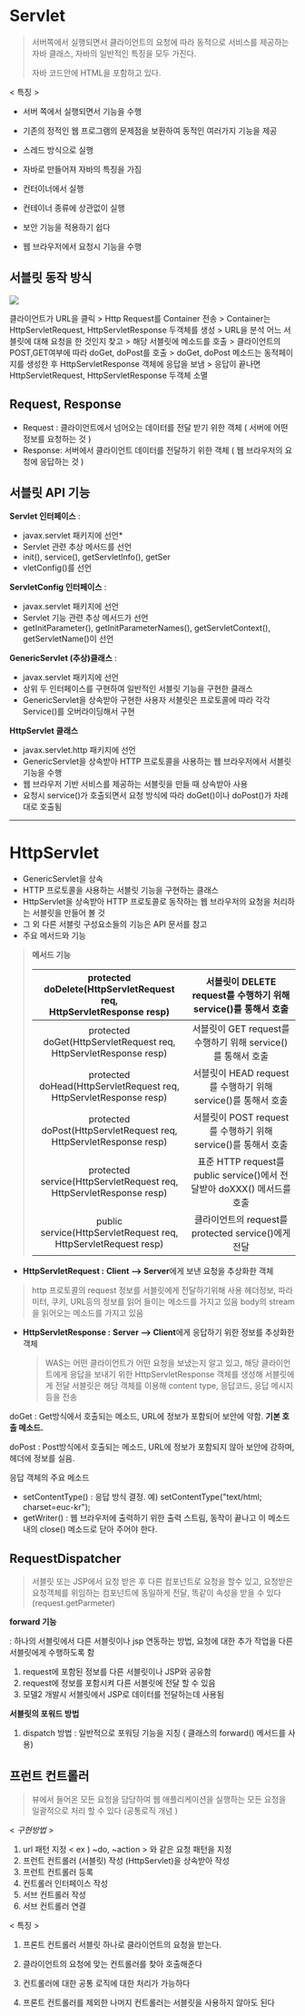 # Servlet 

> 서버쪽에서 실행되면서 클라이언트의 요청에 따라 동적으로 서비스를 제공하는 자바 클래스, 자바의 일반적인 특징을 모두 가진다.
>
> 자바 코드안에 HTML을 포함하고 있다.



< 특징 > 

* 서버 쪽에서 실행되면서 기능을 수행

* 기존의 정적인 웹 프로그램의 문제점을 보환하여 동적인 여러가지 기능을 제공

* 스레드 방식으로 실행

* 자바로 만들어져 자바의 특징을 가짐

* 컨터이너에서 실행

* 컨테이너 종류에 상관없이 실행

* 보안 기능을 적용하기 쉽다

* 웹 브라우저에서 요청시 기능을 수행 

  

## 서블릿 동작 방식

![](C:/Users/%EC%9D%B4%EB%AF%BF%EC%9D%8C/Desktop/image.png)



클라이언트가 URL을 클릭 > Http Request를 Container 전송 > Container는 HttpServletRequest, HttpServletResponse 두객체를 생성 > URL을 분석 어느 서블릿에 대해 요청을 한 것인지 찾고 > 해당 서블릿에 메소드를 호출 > 클라이언트의 POST,GET여부에 따라 doGet, doPost를 호출 > doGet, doPost 메소드는 동적페이지를 생성한 후 HttpServletResponse 객체에 응답을 보냄 >  응답이 끝나면 HttpServletRequest, HttpServletResponse  두객체 소멸





## Request, Response 

* Request : 클라이언트에서 넘어오는 데이터를 전달 받기 위한 객체 ( 서버에 어떤 정보를 요청하는 것 )
* Response: 서버에서 클라이언트 데이터를 전달하기 위한 객체  ( 웹 브라우저의 요청에 응답하는 것 )







## 서블릿 API 기능



**Servlet 인터페이스** : 

* javax.servlet 패키지에 선언*
* Servlet 관련 추상 메서드를 선언
* init(), service(), getServletInfo(), getSer
* vletConfig()를 선언

**ServletConfig 인터페이스** :

* javax.servlet 패키지에 선언
* Servlet 기능 관련 추상 메서드가 선언
* getInitParameter(), getInitParameterNames(), getServletContext(), getServletName()이 선언

**GenericServlet (추상)클래스** :

* javax.servlet 패키지에 선언
* 상위 두 인터페이스를 구현하여 일반적인 서블릿 기능을 구현한 클래스
* GenericServlet을 상속받아 구현한 사용자 서블릿은 프로토콜에 따라 각각 Service()를 오버라이딩해서 구현

**HttpServlet 클래스**

* javax.servlet.http 패키지에 선언
* GenericServlet을 상속받아 HTTP 프로토콜을 사용하는 웹 브라우저에서 서블릿 기능을 수행
* 웹 브라우저 기반 서비스를 제공하는 서블릿을 만들 때 상속받아 사용
* 요청시 service()가 호출되면서 요청 방식에 따라 doGet()이나 doPost()가 차례대로 호출됨

---



# HttpServlet 

* GenericServlet을 상속
* HTTP 프로토콜을 사용하는 서블릿 기능을 구현하는 클래스
* HttpServlet을 상속받아 HTTP 프로토콜로 동작하는 웹 브라우저의 요청을 처리하는 서블릿을 만들어 볼 것
* 그 외 다른 서블릿 구성요소들의 기능은 API 문서를 참고 
* 주요 메서드와 기능

>
>
>**메서드 기능** 
>
>| protected doDelete(HttpServletRequest req, <br/>HttpServletResponse resp) | 서블릿이 DELETE request를 수행하기 위해 service()를 통해서 호출 |
>| :----------------------------------------------------------: | :----------------------------------------------------------: |
>| protected doGet(HttpServletRequest req,<br/>HttpServletResponse resp) | 서블릿이 GET request를 수행하기 위해 service()를 통해서 호출 |
>| protected doHead(HttpServletRequest req,<br/>HttpServletResponse resp) | 서블릿이 HEAD request를 수행하기 위해 service()를 통해서 호출 |
>| protected doPost(HttpServletRequest req,<br/> HttpServletResponse resp) | 서블릿이 POST request를 수행하기 위해 service()를 통해서 호출 |
>| protected service(HttpServletRequest req,<br/> HttpServletResponse resp) | 표준 HTTP request를 public service()에서 전달받아 doXXX() 메서드를 호출 |
>| public service(HttpServletRequest req, <br/>HttpServletRequest resp) |     클라이언트의 request를 protected service()에게 전달      |

   

* **HttpServletRequest :** **Client --> Server**에게 보낸 요청을 추상화한 객체 

> http 프로토콜의 request 정보를 서블릿에게 전달하기위해 사용 헤더정보, 파라미터, 쿠키, URL등의 정보를 읽어 들이는 메소드를 가지고 있음 body의 stream을 읽어오는 메소드를 가지고 있음



* **HttpServletResponse :** **Server --> Client**에게 응답하기 위한 정보를 추상화한 객체

  > WAS는 어떤 클라이언트가 어떤 요청을 보냈는지 알고 있고, 해당 클라이언트에게 응답을 보내기 위한 HttpServletResponse 객체를 생성해 서블릿에게 전달 서블릿은 해당 객체를 이용해 content type, 응답코드, 응답 메시지등을 전송





doGet : Get방식에서 호출되는 메소드, URL에 정보가 포함되어 보안에 약함. **기본 호출 메소드.**

doPost : Post방식에서 호출되는 메소드, URL에 정보가 포함되지 않아 보안에 강하며, 헤더에 정보를 실음.

응답 객체의 주요 메소드

- setContentType() : 응답 방식 결정. 예) setContentType("text/html; charset=euc-kr");
- getWriter() : 웹 브라우저에 출력하기 위한 출력 스트림, 동작이 끝나고 이 메소드 내의 close() 메소드로 닫아 주어야 한다.











## RequestDispatcher 

> 서블릿 또는 JSP에서 요청 받은 후 다른 컴포넌트로 요청을 할수 있고, 요청받은 요청객체를 위임하는 컴포넌트에 동일하게 전달, 똑같이 속성을 받을 수 있다(request.getParmeter)

**forward 기능** 

: 하나의 서블릿에서 다른 서블릿이나 jsp 연동하는 방법, 요청에 대한 추가 작업을 다른 서블릿에게 수행하도록 함 

1. request에 포함된 정보를 다른 서블릿이나 JSP와 공유함
2. request에 정보를 포함시켜 다른 서블릿에 전달 할 수 있음 
3. 모델2 개발시 서블릿에서 JSP로 데이터를 전달하는데 사용됨 

**서블릿의 포워드 방법**

1. dispatch 방법 : 일반적으로 포워딩 기능을 지칭 ( 클래스의 forward() 메서드를 사용)







## 프런트 컨트롤러 

> 뷰에서 들어온 모든 요청을 담당하여 웹 애플리케이션을 실행하는 모든 요청을 일괄적으로  처리 할 수 있다 (공통로직 개념 )

< *구현방법* > 

1. url 패턴 지정 < ex ) ~do, ~action > 와 같은 요청 패턴을 지정
2. 프런트 컨트롤러 (서블릿) 작성  (HttpServlet)을 상속받아 작성
3. 프런트 컨트롤러 등록 
4. 컨트롤러 인터페이스 작성 
5. 서브 컨트롤러 작성 
6. 서브 컨트롤러 연결

< 특징 > 

1. 프론트 컨트롤러 서블릿 하나로 클라이언트의 요청을 받는다.

2. 클라이언트의 요청에 맞는 컨트롤러를 찾아 호출해준다

3. 컨트롤러에 대한 공통 로직에 대한 처리가 가능하다

4. 프론트 컨트롤러를 제외한 나머지 컨트롤러는 서블릿을 사용하지 않아도 된다

   



